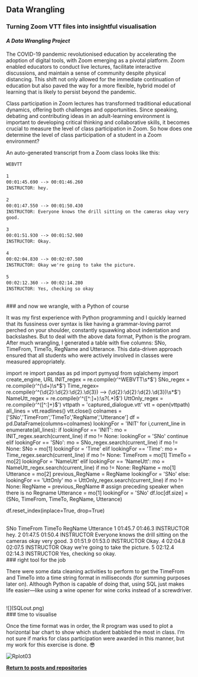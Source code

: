 ## Data Wrangling

### Turning Zoom VTT files into insightful visualisation

#### *A Data Wrangling Project*

The COVID-19 pandemic revolutionised education by accelerating the adoption of digital tools, with Zoom emerging as a pivotal platform. Zoom enabled educators to conduct live lectures, facilitate interactive discussions, and maintain a sense of community despite physical distancing. This shift not only allowed for the immediate continuation of education but also paved the way for a more flexible, hybrid model of learning that is likely to persist beyond the pandemic.

Class participation in Zoom lectures has transformed traditional educational dynamics, offering both challenges and opportunities. Since speaking, debating and contributing ideas in an adult-learning environment is important to developing critical thinking and collaborative skills, it becomes crucial to measure the level of class participation in Zoom. So how does one determine the level of class participation of a student in a Zoom environment?

An auto-generated transcript from a Zoom class looks like this:

    WEBVTT
    
    1
    00:01:45.690 --> 00:01:46.260
    INSTRUCTOR: hey.
    
    2
    00:01:47.550 --> 00:01:50.430
    INSTRUCTOR: Everyone knows the drill sitting on the cameras okay very good.
    
    3
    00:01:51.930 --> 00:01:52.980
    INSTRUCTOR: Okay.
    
    4
    00:02:04.830 --> 00:02:07.500
    INSTRUCTOR: Okay we're going to take the picture.
    
    5
    00:02:12.360 --> 00:02:14.280
    INSTRUCTOR: Yes, checking so okay

<br />
### and now we wrangle, with a Python of course 

It was my first experience with Python programming and I quickly learned that its fussiness over syntax is like having a grammar-loving parrot perched on your shoulder, constantly squawking about indentation and backslashes. But to deal with the above data format, Python is the program. After much wrangling, I generated a table with five columns: SNo, TimeFrom, TimeTo, RegName and Utterance. This data-driven approach ensured that all students who were actively involved in classes were measured appropriately.

import re
import pandas as pd
import pymysql
from sqlalchemy import create_engine, URL
INIT_regex = re.compile(r'^WEBVTT\s*$')
SNo_regex = re.compile(r'^(\d+)\s*$')
Time_regex= re.compile(r'^(\d{2}:\d{2}:\d{2}\.\d{3}) --> (\d{2}:\d{2}:\d{2}\.\d{3})\s*$')
NameUtt_regex = re.compile(r'^([^:]+):\s?(.*)$')
UttOnly_regex = re.compile(r'^([^:]+)$')
vttpath = 'captured_dialogue.vtt'
vtt = open(vttpath)
all_lines = vtt.readlines()
vtt.close()
colnames = ['SNo','TimeFrom','TimeTo','RegName','Utterance']
df = pd.DataFrame(columns=colnames)
lookingFor = 'INIT'
for i,current_line in enumerate(all_lines):
    if lookingFor == 'INIT':
        mo = INIT_regex.search(current_line)
        if mo != None:
            lookingFor = 'SNo'
        continue
    elif lookingFor == 'SNo':
        mo = SNo_regex.search(current_line)
        if mo != None:
            SNo = mo[1]
            lookingFor = 'Time'
    elif lookingFor == 'Time':
        mo = Time_regex.search(current_line)
        if mo != None:
            TimeFrom = mo[1]
            TimeTo = mo[2]
            lookingFor = 'NameUtt'
    elif lookingFor == 'NameUtt':
        mo = NameUtt_regex.search(current_line)
        if mo != None:
            RegName = mo[1]
            Utterance = mo[2]
            previous_RegName = RegName 
            lookingFor = 'SNo'
        else:
            lookingFor == 'UttOnly'
            mo = UttOnly_regex.search(current_line)
            if mo != None:
                RegName = previous_RegName # assign preceding speaker when there is no Regname
                Utterance = mo[1]
                lookingFor = 'SNo'
        df.loc[df.size] = (SNo, TimeFrom, TimeTo, RegName, Utterance)

df.reset_index(inplace=True, drop=True)

<br />
    SNo	TimeFrom    TimeTo	RegName	        Utterance
    1	01:45.7	    01:46.3	INSTRUCTOR	hey.
    2	01:47.5	    01:50.4	INSTRUCTOR	Everyone knows the drill sitting on the cameras okay very good.
    3	01:51.9	    01:53.0	INSTRUCTOR	Okay.
    4	02:04.8	    02:07.5	INSTRUCTOR	Okay we're going to take the picture.
    5	02:12.4	    02:14.3	INSTRUCTOR	Yes, checking so okay.

<br />
### right tool for the job 

There were some data cleaning activities to perform to get the TimeFrom and TimeTo into a time string format in milliseconds (for summing purposes later on). Although Python is capable of doing that, using SQL just makes life easier—like using a wine opener for wine corks instead of a screwdriver.

<br />
![](SQLout.png)

<br />
### time to visualise

Once the time format was in order, the R program was used to plot a horizontal bar chart to show which student babbled the most in class. I’m not sure if marks for class participation were awarded in this manner, but my work for this exercise is done. 😎

![Rplot03](https://github.com/KenYeoKP/mystuff/assets/167163077/223924cf-1faf-41d6-a972-42ebd9d08b28)

<a style="font-weight:bold" href="https://KenYeoKP.github.io">Return to posts and repositories</a>
